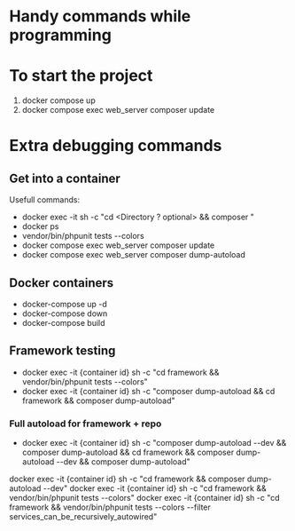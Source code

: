 # Handy commands while programming


# To start the project
1. docker compose up
2. docker compose exec web_server composer update


# Extra debugging commands

## Get into a container
Usefull commands:
- docker exec -it <ContainerName> sh -c "cd <Directory ? optional> && composer <Composer command>"
- docker ps
- vendor/bin/phpunit tests --colors
- docker compose exec web_server composer update
- docker compose exec web_server composer dump-autoload

## Docker containers
- docker-compose up -d
- docker-compose down
- docker-compose build

## Framework testing
- docker exec -it {container id} sh -c "cd framework && vendor/bin/phpunit tests --colors"
- docker exec -it {container id} sh -c "composer dump-autoload && cd framework && composer dump-autoload"

### Full autoload for framework + repo
- docker exec -it {container id} sh -c "composer dump-autoload --dev && composer dump-autoload && cd framework && composer dump-autoload --dev && composer dump-autoload"


docker exec -it {container id} sh -c "cd framework && composer dump-autoload --dev"
docker exec -it {container id} sh -c "cd framework && vendor/bin/phpunit tests --colors"
docker exec -it {container id} sh -c "cd framework && vendor/bin/phpunit tests --colors --filter services_can_be_recursively_autowired"